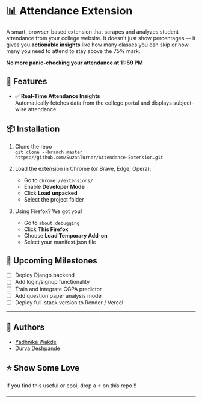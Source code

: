 # 📊 Attendance Extension

A smart, browser-based extension that scrapes and analyzes student attendance from your college website. It doesn't just show percentages — it gives you **actionable insights** like how many classes you can skip or how many you need to attend to stay above the 75% mark.

**No more panic-checking your attendance at 11:59 PM**

## 🚀 Features

- ✅ **Real-Time Attendance Insights**  
  Automatically fetches data from the college portal and displays subject-wise attendance.


## 📦 Installation

1. Clone the repo  
   `git clone --branch master https://github.com/SuzanTurner/Attendance-Extension.git`

2. Load the extension in Chrome (or Brave, Edge, Opera):
   - Go to `chrome://extensions/`
   - Enable **Developer Mode**
   - Click **Load unpacked**
   - Select the project folder
     
3. Using Firefox? We got you!
   - Go to `about:debugging`
   - Click **This Firefox**
   - Choose **Load Temporary Add-on**
   - Select your manifest.json file

## 🎯 Upcoming Milestones

- [ ] Deploy Django backend
- [ ] Add login/signup functionality
- [ ] Train and integrate CGPA predictor
- [ ] Add question paper analysis model
- [ ] Deploy full-stack version to Render / Vercel

---

## 🙌 Authors

- [Yadhnika Wakde](https://github.com/SuzanTurner)
- [Durva Deshpande](https://github.com/durva7px)

## ⭐ Show Some Love

If you find this useful or cool, drop a ⭐ on this repo !!

---
